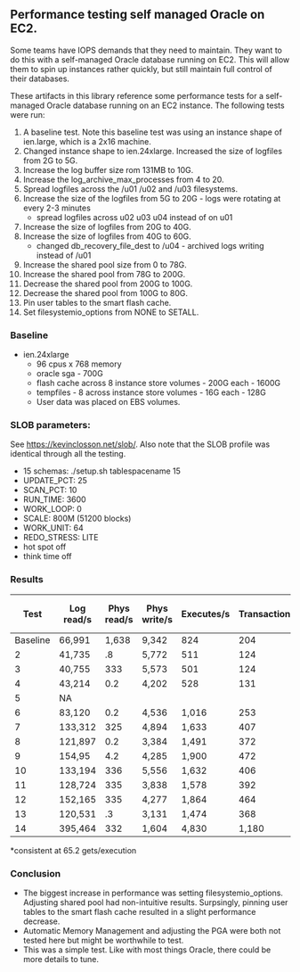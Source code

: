 ## Performance testing self managed Oracle on EC2.
Some teams have IOPS demands that they need to maintain.  They want to do this with a self-managed Oracle database running on EC2.  This will allow them to spin up instances rather quickly, but still maintain full control of their databases.

These artifacts in this library reference some performance tests for a self-managed Oracle database running on an EC2 instance. The following tests were run:
1. A baseline test. Note this baseline test was using an instance shape of ien.large, which is a 2x16 machine.
2. Changed instance shape to ien.24xlarge. Increased the size of logfiles from 2G to 5G.
3. Increase the log buffer size rom 131MB to 10G.
4. Increase the log_archive_max_processes from 4 to 20.
5. Spread logfiles across the /u01 /u02 and /u03 filesystems.
6. Increase the size of the logfiles from 5G to 20G - logs were rotating at every 2-3 minutes
    - spread logfiles across u02 u03 u04 instead of on u01
7. Increase the size of logfiles from 20G to 40G.
8. Increase the size of logfiles from 40G to 60G.
    - changed db_recovery_file_dest to /u04 - archived logs writing instead of /u01
9. Increase the shared pool size from 0 to 78G.
10. Increase the shared pool from 78G to 200G.
11. Decrease the shared pool from 200G to 100G.
12. Decrease the shared pool from 100G to 80G.
13. Pin user tables to the smart flash cache.
14. Set filesystemio_options from NONE to SETALL.

### Baseline
- ien.24xlarge
  - 96 cpus x 768 memory
  - oracle sga - 700G
  - flash cache across 8 instance store volumes - 200G each - 1600G
  - tempfiles - 8 across instance store volumes - 16G each - 128G
  - User data was placed on EBS volumes.

### SLOB parameters:
See https://kevinclosson.net/slob/. Also note that the SLOB profile was identical through all the testing.
  - 15 schemas: ./setup.sh tablespacename 15
  - UPDATE_PCT: 25
  - SCAN_PCT: 10
  - RUN_TIME: 3600
  - WORK_LOOP: 0
  - SCALE: 800M (51200 blocks)
  - WORK_UNIT: 64
  - REDO_STRESS: LITE
  - hot spot off
  - think time off

### Results 
Test    | Log read/s | Phys read/s | Phys write/s | Executes/s | Transactions/s | Execs of most exp query* |
---     | ----      |   -----      |   ------         | ------     | ---------      |  --------               |
Baseline| 66,991    | 1,638 | 9,342  | 824   | 204   | 1,989,971  |
2       | 41,735    | .8    | 5,772  | 511   | 124   | 1,249,562  |
3       | 40,755    | 333   | 5,573  | 501   | 124   | 1,224,431  |
4       |43,214     | 0.2   | 4,202  | 528   | 131   | 1,290,303  |
5       | NA        |       |        |       |       |       |
6       | 83,120    | 0.2   | 4,536  | 1,016 | 253   | 2,471,303  |
7       | 133,312   |325    | 4,894  | 1,633 | 407   | 3,963,227  |
8       | 121,897   | 0.2   | 3,384  | 1,491 | 372   | 3,631,911  |
9       | 154,95    | 4.2   | 4,285  | 1,900 | 472   | 4,606,302  |
10      | 133,194   | 336   | 5,556  | 1,632 | 406   | 3,953,952  |
11      | 128,724   | 335   | 3,838  | 1,578 | 392   | 3,839,860  |
12      | 152,165   | 335   | 4,277  | 1,864 | 464   | 4,533,680  |
13      | 120,531   | .3    | 3,131  | 1,474 | 368   | 3,595,694  |
14      | 395,464   | 332   | 1,604  | 4,830 | 1,180 | 11,621,071 |

*consistent at 65.2 gets/execution

### Conclusion
- The biggest increase in performance was setting filesystemio_options. Adjusting shared pool had non-intuitive results. Surpsingly, pinning user tables to the smart flash cache resulted in a slight performance decrease.
- Automatic Memory Management and adjusting the PGA were both not tested here but might be worthwhile to test.
- This was a simple test. Like with most things Oracle, there could be more details to tune.
